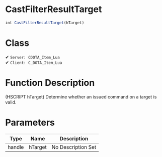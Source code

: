 # CastFilterResultTarget
```js
int CastFilterResultTarget(hTarget)
```
# Class
✔ `Server: CDOTA_Item_Lua`  
✔ `Client: C_DOTA_Item_Lua`  

# Function Description
(HSCRIPT hTarget) Determine whether an issued command on a target is valid.
# Parameters
Type|Name|Description
--|--|--
handle|hTarget|No Description Set
